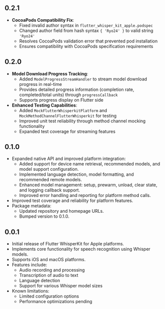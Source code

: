 ## 0.2.1

- **CocoaPods Compatibility Fix**:
  - Fixed invalid author syntax in `flutter_whisper_kit_apple.podspec`
  - Changed author field from hash syntax `{ 'Ryo24' }` to valid string `'Ryo24'`
  - Resolves CocoaPods validation error that prevented pod installation
  - Ensures compatibility with CocoaPods specification requirements

## 0.2.0

- **Model Download Progress Tracking**:
  - Added `ModelProgressStreamHandler` to stream model download progress in real-time
  - Provides detailed progress information (completion rate, completed/total units) through `progressCallback`
  - Supports progress display on Flutter side
- **Enhanced Testing Capabilities**:
  - Added `MockFlutterWhisperkitPlatform` and `MockMethodChannelFlutterWhisperkit` for testing
  - Improved unit test reliability through method channel mocking functionality
  - Expanded test coverage for streaming features

## 0.1.0

- Expanded native API and improved platform integration:
  - Added support for device name retrieval, recommended models, and model support configuration.
  - Implemented language detection, model formatting, and recommended remote models.
  - Enhanced model management: setup, prewarm, unload, clear state, and logging callback support.
  - Improved error handling and reporting for platform method calls.
- Improved test coverage and reliability for platform features.
- Package metadata:
  - Updated repository and homepage URLs.
  - Bumped version to 0.1.0.

## 0.0.1

- Initial release of Flutter WhisperKit for Apple platforms.
- Implements core functionality for speech recognition using Whisper models.
- Supports iOS and macOS platforms.
- Features include:
  - Audio recording and processing
  - Transcription of audio to text
  - Language detection
  - Support for various Whisper model sizes
- Known limitations:
  - Limited configuration options
  - Performance optimizations pending
